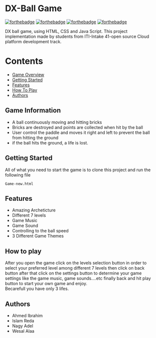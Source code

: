 # DX-Ball Game
[![forthebadge](https://forthebadge.com/images/badges/uses-html.svg)](https://forthebadge.com)
[![forthebadge](https://forthebadge.com/images/badges/uses-css.svg)](https://forthebadge.com)
[![forthebadge](https://forthebadge.com/images/badges/built-with-love.svg)](https://forthebadge.com)
[![forthebadge](https://forthebadge.com/images/badges/made-with-javascript.svg)](https://forthebadge.com)


DX ball game, using HTML, CSS and Java Script. This project implementation made by students from ITI-Intake 41-open source Cloud platform development track.

# Contents
- [Game Overview](#Game-Information)
- [Getting Started](#getting-started)
- [Features](#features)
- [How To Play](#How-To-Play)
- [Authors](#Authors)

## Game Information
 - A ball continuously moving and hitting bricks
 - Bricks are destroyed and points are collected when hit by the ball
 - User control the paddle and moves it right and left to prevent the ball from hitting the ground
 - if the ball hits the ground, a life is lost.


## Getting Started
All of what you need to start the game is to clone this project and run the following file
```
Game-new.html
```

## Features

- Amazing Archeticture</br>
- Different 7 levels</br>
- Game Music</br>
- Game Sound</br>
- Controlling to the ball speed</br>
- 3 Different Game Themes</br>



## How to play
After you open the game click on the levels selection button in order to select your preferred level among different 7 levels then click on back button after that click on the settings button to determine your game settings like the game music, game sounds....etc finally back and hit play button to start your own game and enjoy.<br>
Becarefull you have only 3 lifes.


## Authors

- Ahmed Ibrahim
- Islam Reda
- Nagy Adel
- Wesal Alaa